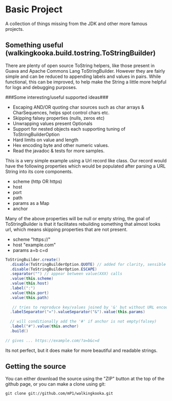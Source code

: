 # Basic Project

A collection of things missing from the JDK and other more famous projects.

## Something useful (walkingkooka.build.tostring.ToStringBuilder)

There are plenty of open source ToString helpers, like those present in Guava and Apache Commons Lang ToStringBuilder. 
However they are fairly simple and can be reduced to appending labels and values in pairs. While functional, this can 
be improved, to help make the String a little more helpful for logs and debugging purposes.

###Some interesting/useful supported ideas###

- Escaping AND/OR quoting char sources such as char arrays & CharSequences, helps spot control chars etc.
- Skipping falsey properties (nulls, zeros etc)
- Unwrapping values present Optionals
- Support for nested objects each supporting tuning of ToStringBuilderOption
- Hard limits on value and length
- Hex encoding byte and other numeric values.
- Read the javadoc & tests for more samples.

This is a very simple example using a Url record like class. Our record would have the following properties which would
be populated after parsing a URL String into its core components.

- scheme (http OR https)
- host
- port
- path
- params as a Map
- anchor

Many of the above properties will be null or empty string, the goal of ToStringBuilder is that it facilitates
rebuilding something that almost looks url, which means skipping properties that are not present.

- scheme "https://"
- host "example.com"
- params a=b c=d

```java
ToStringBuilder.create()
  .disable(ToStringBuilderOption.QUOTE) // added for clarity, sensible defaults exist.
  .disable(ToStringBuilderOption.ESCAPE)
  .separator("") // appear between value(XXX) calls
  .value(this.scheme)
  .value(this.host)
  .label(":")
  .value(this.port)
  .value(this.path)
  
   // tries to reproduce key/values joined by '&' but without URL encoding.
  .labelSeparator("=").valueSeparator("&").value(this.params)
  
  // will conditionally add the '#' if anchor is not empty(falsey) 
  .label("#").value(this.anchor)
  .build()
  
// gives ... https://example.com/?a=b&c=d 
```

Its not perfect, but it does make for more beautiful and readable strings.

## Getting the source

You can either download the source using the "ZIP" button at the top
of the github page, or you can make a clone using git:

```
git clone git://github.com/mP1/walkingkooka.git
```